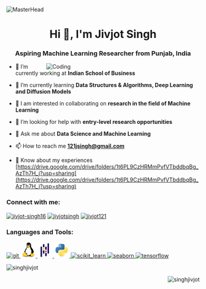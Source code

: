 ![MasterHead](https://cdn.dribbble.com/users/2440104/screenshots/6254368/machine-learning-_1_.gif)
<h1 align="center">Hi 👋, I'm Jivjot Singh</h1>
<h3 align="center">Aspiring Machine Learning Researcher from Punjab, India</h3>
<img align="right" alt="Coding" width="400" src="https://media.tenor.com/LSDeBe2JAfoAAAAC/cat-coding.gif">

- 🔭 I’m currently working at **Indian School of Business**

- 🌱 I’m currently learning **Data Structures & Algorithms, Deep Learning and Diffusion Models**

- 👯 I am interested in collaborating on **research in the field of Machine Learning**

- 🤝 I’m looking for help with **entry-level research opportunities**

- 💬 Ask me about **Data Science and Machine Learning**

- 📫 How to reach me **121jsingh@gmail.com**

- 📄 Know about my experiences [https://drive.google.com/drive/folders/1t6PL9CzHRMmPvfVTbddbqBg_AzTh7H_j?usp=sharing](https://drive.google.com/drive/folders/1t6PL9CzHRMmPvfVTbddbqBg_AzTh7H_j?usp=sharing)

<h3 align="left">Connect with me:</h3>
<p align="left">
<a href="https://linkedin.com/in/jivjot-singh16" target="blank"><img align="center" src="https://raw.githubusercontent.com/rahuldkjain/github-profile-readme-generator/master/src/images/icons/Social/linked-in-alt.svg" alt="jivjot-singh16" height="30" width="40" /></a>
<a href="https://kaggle.com/jivjotsingh" target="blank"><img align="center" src="https://raw.githubusercontent.com/rahuldkjain/github-profile-readme-generator/master/src/images/icons/Social/kaggle.svg" alt="jivjotsingh" height="30" width="40" /></a>
<a href="https://www.leetcode.com/jivjot121" target="blank"><img align="center" src="https://raw.githubusercontent.com/rahuldkjain/github-profile-readme-generator/master/src/images/icons/Social/leet-code.svg" alt="jivjot121" height="30" width="40" /></a>
</p>

<h3 align="left">Languages and Tools:</h3>
<p align="left"> <a href="https://git-scm.com/" target="_blank" rel="noreferrer"> <img src="https://www.vectorlogo.zone/logos/git-scm/git-scm-icon.svg" alt="git" width="40" height="40"/> </a> <a href="https://www.linux.org/" target="_blank" rel="noreferrer"> <img src="https://raw.githubusercontent.com/devicons/devicon/master/icons/linux/linux-original.svg" alt="linux" width="40" height="40"/> </a> <a href="https://pandas.pydata.org/" target="_blank" rel="noreferrer"> <img src="https://raw.githubusercontent.com/devicons/devicon/2ae2a900d2f041da66e950e4d48052658d850630/icons/pandas/pandas-original.svg" alt="pandas" width="40" height="40"/> </a> <a href="https://www.python.org" target="_blank" rel="noreferrer"> <img src="https://raw.githubusercontent.com/devicons/devicon/master/icons/python/python-original.svg" alt="python" width="40" height="40"/> </a> <a href="https://scikit-learn.org/" target="_blank" rel="noreferrer"> <img src="https://upload.wikimedia.org/wikipedia/commons/0/05/Scikit_learn_logo_small.svg" alt="scikit_learn" width="40" height="40"/> </a> <a href="https://seaborn.pydata.org/" target="_blank" rel="noreferrer"> <img src="https://seaborn.pydata.org/_images/logo-mark-lightbg.svg" alt="seaborn" width="40" height="40"/> </a> <a href="https://www.tensorflow.org" target="_blank" rel="noreferrer"> <img src="https://www.vectorlogo.zone/logos/tensorflow/tensorflow-icon.svg" alt="tensorflow" width="40" height="40"/> </a> </p>

<p>&nbsp;<img align="left" src="https://github-readme-stats.vercel.app/api?username=singhjivjot&show_icons=true&locale=en" alt="singhjivjot" /></p>

<p><img align="right" src="https://github-readme-streak-stats.herokuapp.com/?user=singhjivjot&" alt="singhjivjot" /></p>
